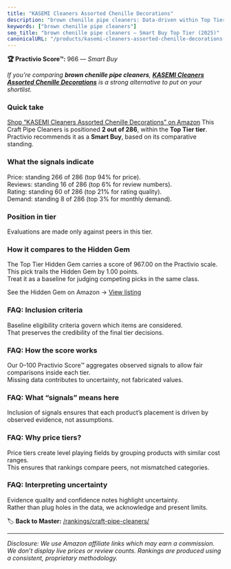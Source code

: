```yaml
---
title: "KASEMI Cleaners Assorted Chenille Decorations"
description: "brown chenille pipe cleaners: Data-driven within Top Tier ranking using the Practivio Score™. Positioned by quality, value, demand, findability, momentum."
keywords: ["brown chenille pipe cleaners"]
seo_title: "brown chenille pipe cleaners — Smart Buy Top Tier (2025)"
canonicalURL: "/products/kasemi-cleaners-assorted-chenille-decorations-B07XG8HV7B/"
---
```


**🏆 Practivio Score™:** 966 — _Smart Buy_


*If you're comparing **brown chenille pipe cleaners**, **[KASEMI Cleaners Assorted Chenille Decorations](https://www.amazon.com/dp/B07XG8HV7B?tag=practivio-20)** is a strong alternative to put on your shortlist.*
### Quick take
[Shop “KASEMI Cleaners Assorted Chenille Decorations” on Amazon](https://www.amazon.com/dp/B07XG8HV7B?tag=practivio-20)
This Craft Pipe Cleaners is positioned **2 out of 286**, within the **Top Tier tier**.  
Practivio recommends it as a **Smart Buy**, based on its comparative standing.

### What the signals indicate
Price: standing 266 of 286 (top 94% for price).  
Reviews: standing 16 of 286 (top 6% for review numbers).  
Rating: standing 60 of 286 (top 21% for rating quality).  
Demand: standing 8 of 286 (top 3% for monthly demand).

### Position in tier
Evaluations are made only against peers in this tier.

### How it compares to the Hidden Gem
The Top Tier Hidden Gem carries a score of 967.00 on the Practivio scale.  
This pick trails the Hidden Gem by 1.00 points.  
Treat it as a baseline for judging competing picks in the same class.  

See the Hidden Gem on Amazon → [View listing](https://www.amazon.com/dp/B07ZG6JY5J?tag=practivio-20)

### FAQ: Inclusion criteria
Baseline eligibility criteria govern which items are considered.  
That preserves the credibility of the final tier decisions.

### FAQ: How the score works
Our 0–100 Practivio Score™ aggregates observed signals to allow fair comparisons inside each tier.  
Missing data contributes to uncertainty, not fabricated values.

### FAQ: What “signals” means here
Inclusion of signals ensures that each product’s placement is driven by observed evidence, not assumptions.

### FAQ: Why price tiers?
Price tiers create level playing fields by grouping products with similar cost ranges.  
This ensures that rankings compare peers, not mismatched categories.

### FAQ: Interpreting uncertainty
Evidence quality and confidence notes highlight uncertainty.  
Rather than plug holes in the data, we acknowledge and present limits.


🏷️ **Back to Master:** [/rankings/craft-pipe-cleaners/](/rankings/craft-pipe-cleaners/)

---
_Disclosure: We use Amazon affiliate links which may earn a commission. We don’t display live prices or review counts. Rankings are produced using a consistent, proprietary methodology._
